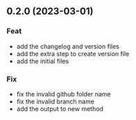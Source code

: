 ## 0.2.0 (2023-03-01)

### Feat

- add the changelog and version files
- add the extra step to create version file
- add the initial files

### Fix

- fix the invalid github folder name
- fix the invalid branch name
- add the output to new method
